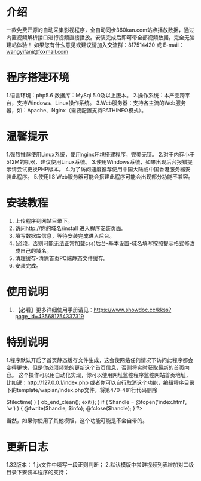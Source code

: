 # 介绍
 一款免费开源的自动采集影视程序，全自动同步360kan.com站点播放数据，通过内置视频解析接口进行视频直接播放。安装完成后即可带全部视频数据。完全无脑建站体验！
 如果您有什么意见或建议请加入交流群：817514420 或 E-mail：wangyifani@foxmail.com

# 程序搭建环境
 1.语言环境：php5.6 数据库：MySql 5.0及以上版本。
 2.操作系统：本产品跨平台，支持Windows、Linux操作系统。
 3.Web服务器：支持各主流的Web服务器，如：Apache、Nginx（需要配置支持PATHINFO模式）。

# 温馨提示
 1.强烈推荐使用Linux系统，使用nginx环境搭建程序，完美无错。
 2.对于内存小于512M的机器，建议使用Linux系统。
 3.使用Windows系统，如果出现后台报错提示请尝试更换PHP版本。
 4.为了访问速度推荐使用中国大陆或中国香港服务器安装此程序。
 5.使用IIS Web服务器可能会搭建此程序可能会出现部分功能不兼容。
 
# 安装教程
 1.	上传程序到网站目录下。
 2.	访问http://你的域名/install 进入程序安装页面。
 3.	填写数据库信息，等待安装完成进入后台。
 4.	(必须，否则可能无法正常加载css)后台-基本设置-域名填写按照提示格式修改成自己的域名。
 5.	清理缓存-清除首页PC端静态文件缓存。
 6.	安装完成。

# 使用说明
 1.	【必看】更多详细使用手册请见：https://www.showdoc.cc/kkss?page_id=435681754337319

# 特别说明
 1.程序默认开启了首页静态缓存文件生成，这会使网络任何情况下访问此程序都会变得更快，但是你必须频繁的更新这个首页信息，否则将实时获取最新的首页内容。
 这个操作可以用自动化实现，你可以使用网址监控程序监控网站首页地址，比如说：http://127.0.0.1/index.php 
 或者你可以自行取消这个功能，编辑程序目录下的template/wapian/index.php文件，将第470-481行代码删除
 
 <?php
  $info = ob_get_contents(); 
  $filectime = filectime("index.html"); 
  if ( !(time() - 0  > $filectime) ) { 
  ob_end_clean(); 
  exit();
  }
  if ( $handle = @fopen('index.html', 'w') ) { 
  @fwrite($handle, $info);
  @fclose($handle);
  }
?>

 当然，如果你使用了其他模版，这个功能可能是不会自带的。
 
 # 更新日志
  1.32版本：
   1.jx文件中填写一段正则判断；
   2.默认模版中尝鲜视频列表增加对二级目录下安装本程序的支持；
  
